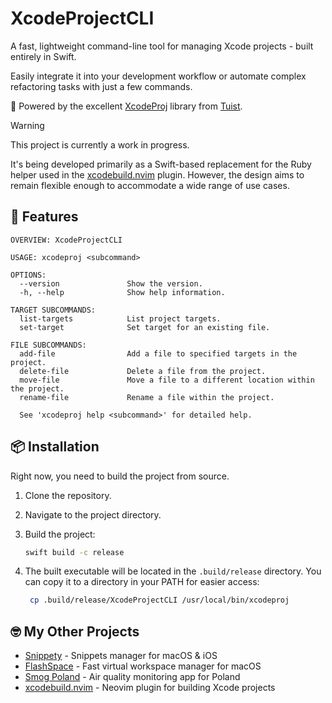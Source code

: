 # XcodeProjectCLI

A fast, lightweight command-line tool for managing Xcode projects - built entirely in Swift.

Easily integrate it into your development workflow or automate complex refactoring tasks with just a few commands.

💚 Powered by the excellent [XcodeProj](https://github.com/tuist/XcodeProj) library from [Tuist](https://github.com/tuist).

> [!WARNING]
> This project is currently a work in progress.
> 
> It's being developed primarily as a Swift-based replacement for the Ruby helper used in the [xcodebuild.nvim]
 plugin. However, the design aims to remain flexible enough to accommodate a wide range of use cases.

## 🚀 Features

```
OVERVIEW: XcodeProjectCLI

USAGE: xcodeproj <subcommand>

OPTIONS:
  --version               Show the version.
  -h, --help              Show help information.

TARGET SUBCOMMANDS:
  list-targets            List project targets.
  set-target              Set target for an existing file.

FILE SUBCOMMANDS:
  add-file                Add a file to specified targets in the project.
  delete-file             Delete a file from the project.
  move-file               Move a file to a different location within the project.
  rename-file             Rename a file within the project.

  See 'xcodeproj help <subcommand>' for detailed help.
```

## 📦 Installation

Right now, you need to build the project from source.

1. Clone the repository.
2. Navigate to the project directory.
3. Build the project:

   ```bash
   swift build -c release
   ```

4. The built executable will be located in the `.build/release` directory. You
   can copy it to a directory in your PATH for easier access:

   ```bash
    cp .build/release/XcodeProjectCLI /usr/local/bin/xcodeproj
   ```

## 🤓 My Other Projects

- [Snippety](https://snippety.app) - Snippets manager for macOS & iOS
- [FlashSpace](https://github.com/wojciech-kulik/FlashSpace) - Fast virtual workspace manager for macOS
- [Smog Poland](https://smog-polska.pl) - Air quality monitoring app for Poland
- [xcodebuild.nvim](https://github.com/wojciech-kulik/xcodebuild.nvim) - Neovim plugin for building Xcode projects
  

[xcodebuild.nvim]: https://github.com/wojciech-kulik/xcodebuild.nvim
